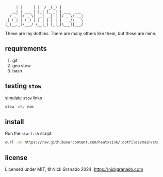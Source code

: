 ```
      _       _    __ _ _           
     | |     | |  / _(_) |          
   __| | ___ | |_| |_ _| | ___  ___ 
  / _` |/ _ \| __|  _| | |/ _ \/ __|
 | (_| | (_) | |_| | | | |  __/\__ \
(_)__,_|\___/ \__|_| |_|_|\___||___/

```

These are my dotfiles. There are many others like them, but these are mine.

## requirements

1. git
1. gnu stow
1. bash


## testing `stow`

simulate `stow` links

```sh
stow -nSv vim
```

## install

Run the `start.sh` script:
```sh
curl -sO https://raw.githubusercontent.com/heatxsink/.dotfiles/main/start.sh
```

## license
Licensed under MIT, © Nick Granado 2024: https://nickgranado.com
